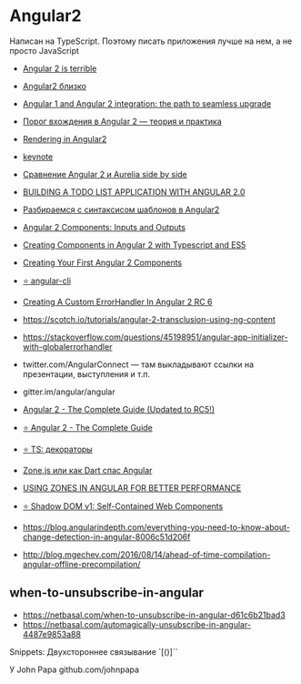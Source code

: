 # Angular2

Написан на TypeScript. Поэтому писать приложения лучше на нем, а не просто JavaScript
 - [Angular 2 is terrible](https://meebleforp.com/blog/36/angular-2-is-terrible)
 - [Angular2 близко](http://habrahabr.ru/post/269207/)
 - [Angular 1 and Angular 2 integration: the path to seamless upgrade](http://googledevelopers.blogspot.ru/2015/08/angular-1-and-angular-2-integration.html)
 - [Порог вхождения в Angular 2 — теория и практика](https://habrahabr.ru/post/278523/)
 - [Rendering in Angular2](http://www.yearofmoo.com/2016/02/rendering-in-angular2.html)
 - [keynote](g.co/ng/ac-keynote)
 - [Сравнение Angular 2 и Aurelia side by side](https://habrahabr.ru/post/276649/)
 - [BUILDING A TODO LIST APPLICATION WITH ANGULAR 2.0](http://blog.scottlogic.com/2015/12/07/angular-2.html)
 - [Разбираемся с синтаксисом шаблонов в Angular2](https://habrahabr.ru/post/274743/)
 - [Angular 2 Components: Inputs and Outputs](http://www.sitepoint.com/angular-2-components-inputs-outputs/)
 - [Creating Components in Angular 2 with Typescript and ES5](http://www.sitepoint.com/creating-components-angular-2-typescript-es5/)
 - [Creating Your First Angular 2 Components](https://scotch.io/tutorials/creating-your-first-angular-2-components)
 - [:star: angular-cli](https://github.com/angular/angular-cli)
 - [Creating A Custom ErrorHandler In Angular 2 RC 6](https://www.bennadel.com/blog/3138-creating-a-custom-errorhandler-in-angular-2-rc-6.htm)

 - https://scotch.io/tutorials/angular-2-transclusion-using-ng-content
 - https://stackoverflow.com/questions/45198951/angular-app-initializer-with-globalerrorhandler

 - twitter.com/AngularConnect — там выкладывают ссылки на презентации, выступления и т.п.
 - gitter.im/angular/angular

 - [Angular 2 - The Complete Guide (Updated to RC5!)](https://rutracker.org/forum/viewtopic.php?t=5276166)
 - [:star: Angular 2 - The Complete Guide](https://www.udemy.com/the-complete-guide-to-angular-2/)

 - [:star: TS: декораторы](https://habrahabr.ru/company/docsvision/blog/310870/)
 - [Zone.js или как Dart спас Angular](https://habrahabr.ru/company/wrike/blog/310422/)
 - [USING ZONES IN ANGULAR FOR BETTER PERFORMANCE]( https://blog.thoughtram.io/angular/2017/02/21/using-zones-in-angular-for-better-performance.html)
 - [:star: Shadow DOM v1: Self-Contained Web Components](https://developers.google.com/web/fundamentals/web-components/shadowdom)

 - https://blog.angularindepth.com/everything-you-need-to-know-about-change-detection-in-angular-8006c51d206f
 - http://blog.mgechev.com/2016/08/14/ahead-of-time-compilation-angular-offline-precompilation/

## when-to-unsubscribe-in-angular
 - https://netbasal.com/when-to-unsubscribe-in-angular-d61c6b21bad3
 - https://netbasal.com/automagically-unsubscribe-in-angular-4487e9853a88

Snippets:
Двухстороннее связывание `[()]``

У John Papa  github.com/johnpapa
